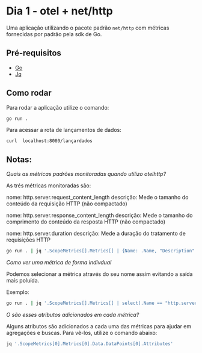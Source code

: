 # Dia 1 - otel + net/http

Uma aplicação utilizando o pacote padrão `net/http` com métricas fornecidas por padrão pela sdk de Go.

## Pré-requisitos

- [Go](https://go.dev)
- [Jq](https://jqlang.github.io/jq/)

## Como rodar

Para rodar a aplicação utilize o comando:

```sh
go run .
```

Para acessar a rota de lançamentos de dados:

```
curl  localhost:8080/lançardados
```

## Notas:

_Quais as métricas padrões monitoradas quando utilizo otelhttp?_

As trés métricas monitoradas são:

nome: http.server.request_content_length
descrição: Mede o tamanho do conteúdo da requisição HTTP (não compactado)

nome: http.server.response_content_length
descrição: Mede o tamanho do comprimento do conteúdo da resposta HTTP (não compactado)

nome: http.server.duration
descrição: Mede a duração do tratamento de requisições HTTP

```sh
go run . | jq '.ScopeMetrics[].Metrics[] | {Name: .Name, "Description": .Description}'
```

_Como ver uma métrica de forma indivdual_

Podemos selecionar a métrica através do seu nome assim evitando a saída mais poluída.

Exemplo:

```sh
go run . | jq '.ScopeMetrics[].Metrics[] | select(.Name == "http.server.duration")'
```

_O são esses atributos adicionados em cada métrica?_

Alguns atributos são adicionados a cada uma das métricas para ajudar em agregações e buscas.
Para vê-los, utilize o comando abaixo:

```sh
jq '.ScopeMetrics[0].Metrics[0].Data.DataPoints[0].Attributes'
```
